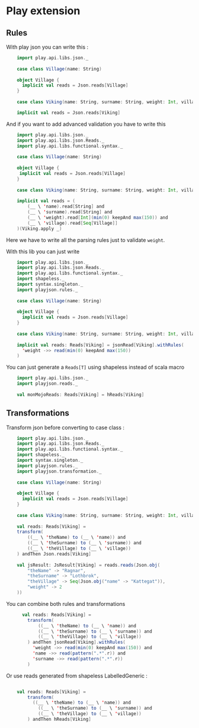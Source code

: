 # Play extension 


## Rules 

With play json you can write this : 

```scala 
    import play.api.libs.json._
    
    case class Village(name: String)
    
    object Village {
      implicit val reads = Json.reads[Village]
    }
    
    case class Viking(name: String, surname: String, weight: Int, village: Seq[Village])

    implicit val reads = Json.reads[Viking]
```
 
 And if you want to add advanced validation you have to write this 
 
```scala 
    import play.api.libs.json._
    import play.api.libs.json.Reads._
    import play.api.libs.functional.syntax._
    
    case class Village(name: String)
    
    object Village {
     implicit val reads = Json.reads[Village]
    }
    
    case class Viking(name: String, surname: String, weight: Int, village: Seq[Village])
    
    implicit val reads = (
        (__ \ 'name).read[String] and 
        (__ \ 'surname).read[String] and 
        (__ \ 'weight).read[Int](min(0) keepAnd max(150)) and 
        (__ \ 'village).read[Seq[Village]]
    )(Viking.apply _)
```
 
 Here we have to write all the parsing rules just to validate `weight`. 
 
 With this lib you can just write  
 
```scala
    import play.api.libs.json._
    import play.api.libs.json.Reads._
    import play.api.libs.functional.syntax._
    import shapeless._
    import syntax.singleton._
    import playjson.rules._
  
    case class Village(name: String)
    
    object Village {
      implicit val reads = Json.reads[Village]
    }
    
    case class Viking(name: String, surname: String, weight: Int, village: Seq[Village])
    
    implicit val reads: Reads[Viking] = jsonRead[Viking].withRules(
      'weight ->> read(min(0) keepAnd max(150))
    )
```
  
You can just generate a `Reads[T]` using shapeless instead of scala macro 

```scala
    import play.api.libs.json._
    import playjson.reads._
    
    val monMojoReads: Reads[Viking] = hReads[Viking]
```
  
## Transformations

Transform json before converting to case class : 

```scala
    import play.api.libs.json._
    import play.api.libs.json.Reads._
    import play.api.libs.functional.syntax._
    import shapeless._
    import syntax.singleton._
    import playjson.rules._
    import playjson.transformation._
    
    case class Village(name: String)
    
    object Village {
      implicit val reads = Json.reads[Village]
    }
    
    case class Viking(name: String, surname: String, weight: Int, village: Seq[Village])
        
    val reads: Reads[Viking] =
    transform(
        ((__ \ 'theName) to (__ \ 'name)) and
        ((__ \ 'theSurname) to (__ \ 'surname)) and
        ((__ \ 'theVillage) to (__ \ 'village))
    ) andThen Json.reads[Viking]
    
    val jsResult: JsResult[Viking] = reads.reads(Json.obj(
        "theName" -> "Ragnar",
        "theSurname" -> "Lothbrok",
        "theVillage" -> Seq(Json.obj("name" -> "Kattegat")),
        "weight" -> 2
    ))
```

You can combine both rules and transformations 

```scala
      val reads: Reads[Viking] =
        transform(
            ((__ \ 'theName) to (__ \ 'name)) and
            ((__ \ 'theSurname) to (__ \ 'surname)) and
            ((__ \ 'theVillage) to (__ \ 'village))
        ) andThen jsonRead[Viking].withRules(
          'weight ->> read(min(0) keepAnd max(150)) and
          'name ->> read(pattern(".*".r)) and
          'surname ->> read(pattern(".*".r))
        )
```

Or use reads generated from shapeless LabelledGeneric : 

```scala

    val reads: Reads[Viking] =
        transform(
          ((__ \ 'theName) to (__ \ 'name)) and
            ((__ \ 'theSurname) to (__ \ 'surname)) and
            ((__ \ 'theVillage) to (__ \ 'village))
        ) andThen hReads[Viking]
```